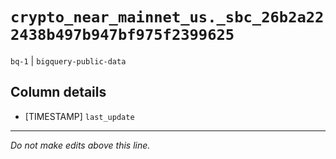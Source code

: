 # `crypto_near_mainnet_us._sbc_26b2a222438b497b947bf975f2399625`
`bq-1` | `bigquery-public-data`

## Column details
* [TIMESTAMP] `last_update`

-------------------------------------------------------------------------------
*Do not make edits above this line.*
